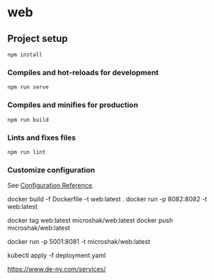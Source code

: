 # web

## Project setup
```
npm install
```

### Compiles and hot-reloads for development
```
npm run serve
```

### Compiles and minifies for production
```
npm run build
```

### Lints and fixes files
```
npm run lint
```

### Customize configuration
See [Configuration Reference](https://cli.vuejs.org/config/).





docker build -f Dockerfile -t web:latest .
docker run -p 8082:8082 -t web:latest 

docker tag web:latest microshak/web:latest
docker push microshak/web:latest

docker run -p 5001:8081 -t microshak/web:latest 




kubectl apply -f deployment.yaml



https://www.de-ny.com/services/